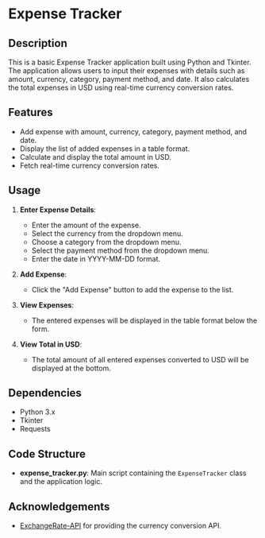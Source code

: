 # Expense Tracker

## Description
This is a basic Expense Tracker application built using Python and Tkinter. The application allows users to input their expenses with details such as amount, currency, category, payment method, and date. It also calculates the total expenses in USD using real-time currency conversion rates.

## Features
- Add expense with amount, currency, category, payment method, and date.
- Display the list of added expenses in a table format.
- Calculate and display the total amount in USD.
- Fetch real-time currency conversion rates.

## Usage
1. **Enter Expense Details**:
    - Enter the amount of the expense.
    - Select the currency from the dropdown menu.
    - Choose a category from the dropdown menu.
    - Select the payment method from the dropdown menu.
    - Enter the date in YYYY-MM-DD format.

2. **Add Expense**:
    - Click the "Add Expense" button to add the expense to the list.

3. **View Expenses**:
    - The entered expenses will be displayed in the table format below the form.

4. **View Total in USD**:
    - The total amount of all entered expenses converted to USD will be displayed at the bottom.

## Dependencies
- Python 3.x
- Tkinter
- Requests

## Code Structure
- **expense_tracker.py**: Main script containing the `ExpenseTracker` class and the application logic.

## Acknowledgements
- [ExchangeRate-API](https://www.exchangerate-api.com/) for providing the currency conversion API.
